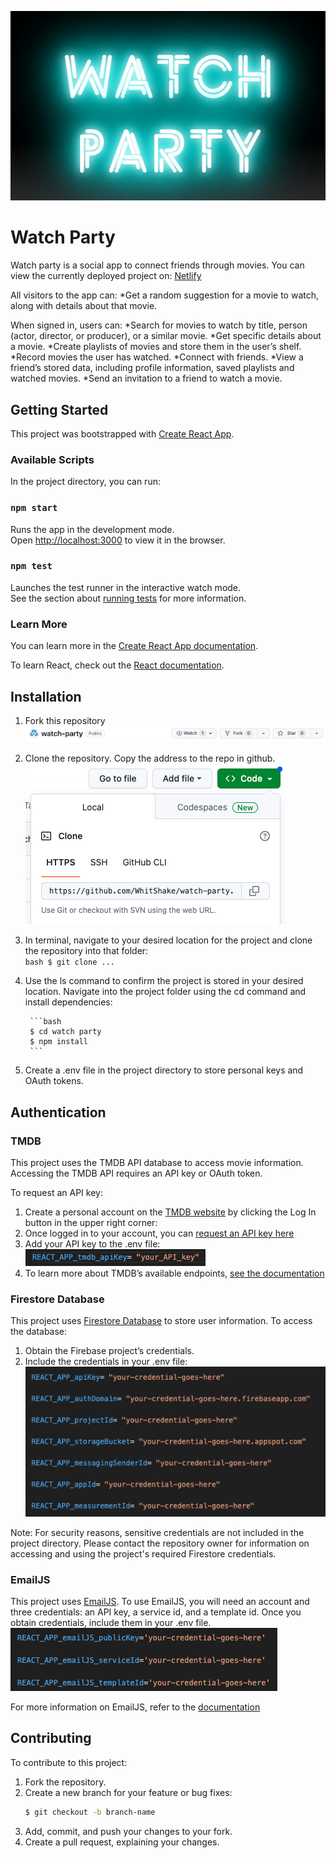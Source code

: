 ![Watch Party App Image](images/watch-party.png)

# Watch Party

Watch party is a social app to connect friends through movies. You can view the currently deployed project on: [Netlify](https://ada-watch-party.netlify.app/)

All visitors to the app can:
*Get a random suggestion for a movie to watch, along with details about that movie.

When signed in, users can:
*Search for movies to watch by title, person (actor, director, or producer), or a similar movie.
*Get specific details about a movie.
*Create playlists of movies and store them in the user’s shelf.
*Record movies the user has watched.
*Connect with friends.
*View a friend’s stored data, including profile information, saved playlists and watched movies.
*Send an invitation to a friend to watch a movie.

## Getting Started

This project was bootstrapped with [Create React App](https://github.com/facebook/create-react-app).

### Available Scripts

In the project directory, you can run:

### `npm start`
Runs the app in the development mode.\
Open [http://localhost:3000](http://localhost:3000) to view it in the browser.


### `npm test`
Launches the test runner in the interactive watch mode.\
See the section about [running tests](https://facebook.github.io/create-react-app/docs/running-tests) for more information.


### Learn More

You can learn more in the [Create React App documentation](https://facebook.github.io/create-react-app/docs/getting-started).

To learn React, check out the [React documentation](https://reactjs.org/).

## Installation

1. Fork this repository
![Fork Button](images/fork.png)

2. Clone the repository. Copy the address to the repo in github.
![Clone Button](images/clone.png)

3. In terminal, navigate to your desired location for the project and clone the repository into that folder: \
        ```bash
        $ git clone ...
        ```

4. Use the ls command to confirm the project is stored in your desired location.
Navigate into the project folder using the cd command and install dependencies:

        ```bash
        $ cd watch party
        $ npm install
        ```

5. Create a .env file in the project directory to store personal keys and OAuth tokens.


## Authentication

### TMDB

This project uses the TMDB API database to access movie information. Accessing the TMDB API requires an API key or OAuth token. 

To request an API key:

1. Create a personal account on the [TMDB website](https://developer.themoviedb.org/) by clicking the Log In button in the upper right corner: 
2. Once logged in to your account, you can [request an API key here](https://www.themoviedb.org/settings/api)
3. Add your API key to the .env file: \
![TMDB API key](images/tmdb-api-key.png)
4. To learn more about TMDB’s available endpoints, [see the documentation](https://developer.themoviedb.org/v4/reference/intro/getting-started)


### Firestore Database

This project uses [Firestore Database](firebase.google.com) to store user information. To access the database:

1. Obtain the Firebase project’s credentials.
2. Include the credentials in your .env file: 
![Firebase credentials](images/firebase-credentials.png)

Note: For security reasons, sensitive credentials are not included in the project directory. Please contact the repository owner for information on accessing and using the project's required Firestore credentials.

### EmailJS

This project uses [EmailJS](https://www.emailjs.com/). To use EmailJS, you will need an account and three credentials: an API key, a service id, and a template id. Once you obtain credentials, include them in your .env file.
![EmailJS credentials](images/emailjs-credentials.png)

For more information on EmailJS, refer to the [documentation](https://www.emailjs.com/docs/)


## Contributing

To contribute to this project:
1. Fork the repository.
2. Create a new branch for your feature or bug fixes:
    ```bash
    $ git checkout -b branch-name
    ```
3. Add, commit, and push your changes to your fork.
4. Create a pull request, explaining your changes.

